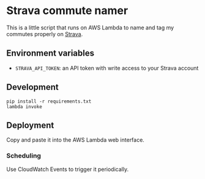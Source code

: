 # Strava commute namer

This is a little script that runs on AWS Lambda to name and tag my commutes properly
on [Strava](https://www.strava.com/).

## Environment variables

- `STRAVA_API_TOKEN`: an API token with write access to your Strava account

## Development

```
pip install -r requirements.txt
lambda invoke
```

## Deployment

Copy and paste it into the AWS Lambda web interface.

### Scheduling

Use CloudWatch Events to trigger it periodically.
